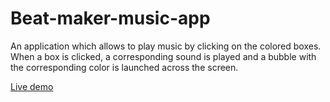 # Beat-maker-music-app

An application which allows to play music by clicking on the colored boxes.
When a box is clicked, a corresponding sound is played and a bubble with the corresponding color is launched across the screen.

[Live demo](https://maximgk97.github.io/Beat-maker-music-app/)
